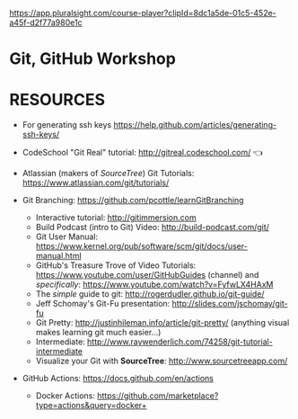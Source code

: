 https://app.pluralsight.com/course-player?clipId=8dc1a5de-01c5-452e-a45f-d2f77a980e1c

# Git, GitHub Workshop

# RESOURCES

* For generating ssh keys https://help.github.com/articles/generating-ssh-keys/

* CodeSchool "Git Real" tutorial: http://gitreal.codeschool.com/ :point_left:

* Atlassian (makers of *SourceTree*) Git Tutorials: https://www.atlassian.com/git/tutorials/

* Git Branching: https://github.com/pcottle/learnGitBranching
  + Interactive tutorial: http://gitimmersion.com
  + Build Podcast (intro to Git) Video: http://build-podcast.com/git/
  + Git User Manual: https://www.kernel.org/pub/software/scm/git/docs/user-manual.html
  + GitHub's Treasure Trove of Video Tutorials: https://www.youtube.com/user/GitHubGuides (channel) and *specifically*: https://www.youtube.com/watch?v=FyfwLX4HAxM
  + The *simple* guide to git: http://rogerdudler.github.io/git-guide/
  + Jeff Schomay's Git-Fu presentation: http://slides.com/jschomay/git-fu
  + Git Pretty: http://justinhileman.info/article/git-pretty/ (anything visual makes learning git much easier...)
  + Intermediate: http://www.raywenderlich.com/74258/git-tutorial-intermediate
  + Visualize your Git with **SourceTree**: http://www.sourcetreeapp.com/

* GitHub Actions: https://docs.github.com/en/actions
  + Docker Actions: https://github.com/marketplace?type=actions&query=docker+
